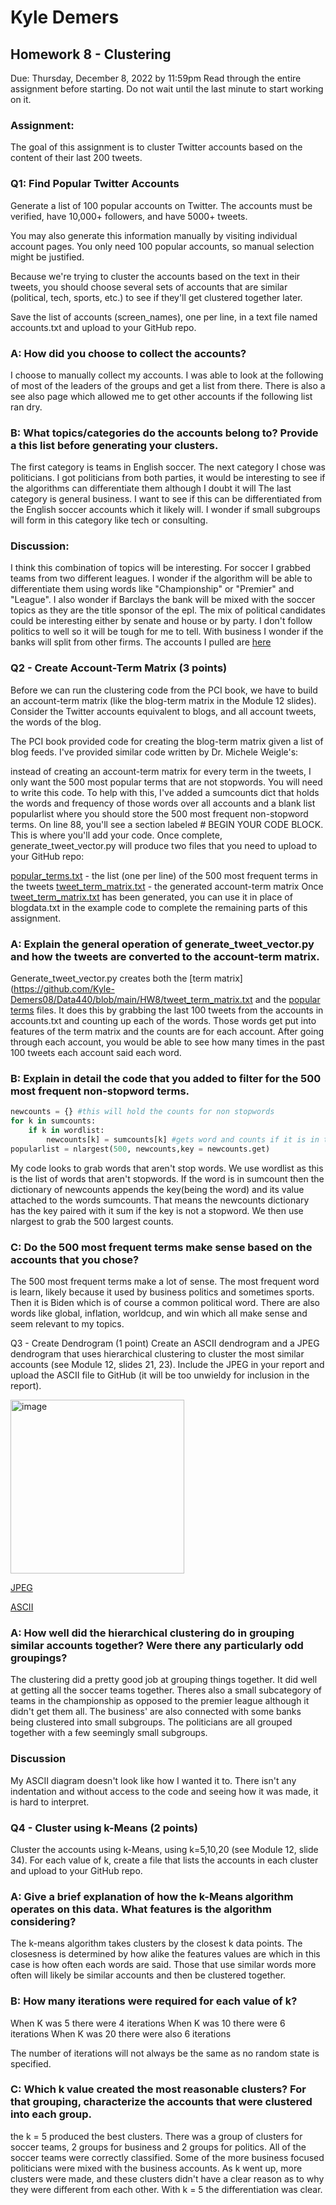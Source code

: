 # Kyle Demers
## Homework 8 - Clustering
Due: Thursday, December 8, 2022 by 11:59pm Read through the entire assignment before starting. Do not wait until the last minute to start working on it.

### Assignment:
The goal of this assignment is to cluster Twitter accounts based on the content of their last 200 tweets.

### Q1: Find Popular Twitter Accounts
Generate a list of 100 popular accounts on Twitter. The accounts must be verified, have 10,000+ followers, and have 5000+ tweets. 

You may also generate this information manually by visiting individual account pages. You only need 100 popular accounts, so manual selection might be justified.

Because we're trying to cluster the accounts based on the text in their tweets, you should choose several sets of accounts that are similar (political, tech, sports, etc.) to see if they'll get clustered together later.

Save the list of accounts (screen_names), one per line, in a text file named accounts.txt and upload to your GitHub repo.

### A: How did you choose to collect the accounts?

I choose to manually collect my accounts. I was able to look at the following of most of the leaders of the groups and get a list from there.
There is also a see also page which allowed me to get other accounts if the following list ran dry.

### B: What topics/categories do the accounts belong to? Provide a this list before generating your clusters.

The first category is teams in English soccer. 
The next category I chose was politicians. I got politicians from both parties, it would be interesting to see if the algorithms can differentiate them although I doubt it will
The last category is general business. I want to see if this can be differentiated from the English soccer accounts which it likely will. I wonder if small subgroups will form in this category like tech or consulting.

### Discussion:

I think this combination of topics will be interesting. For soccer I grabbed teams from two different leagues. I wonder if the algorithm will be able to differentiate them using words like "Championship" or "Premier" and "League". I also wonder if Barclays the bank will be mixed with the soccer topics as they are the title sponsor of the epl. The mix of political candidates could be interesting either by senate and house or by party. I don't follow politics to well so it will be tough for me to tell. With business I wonder if the banks will split from other firms.
The accounts I pulled are [here](https://github.com/Kyle-Demers08/Data440/blob/main/HW8/accounts.txt)

### Q2 - Create Account-Term Matrix (3 points)
Before we can run the clustering code from the PCI book, we have to build an account-term matrix (like the blog-term matrix in the Module 12 slides). Consider the Twitter accounts equivalent to blogs, and all account tweets, the words of the blog.

The PCI book provided code for creating the blog-term matrix given a list of blog feeds. I've provided similar code written by Dr. Michele Weigle's:

instead of creating an account-term matrix for every term in the tweets, I only want the 500 most popular terms that are not stopwords. You will need to write this code. To help with this, I've added a sumcounts dict that holds the words and frequency of those words over all accounts and a blank list popularlist where you should store the 500 most frequent non-stopword terms. On line 88, you'll see a section labeled # BEGIN YOUR CODE BLOCK. This is where you'll add your code.
Once complete, generate_tweet_vector.py will produce two files that you need to upload to your GitHub repo:

[popular_terms.txt](https://github.com/Kyle-Demers08/Data440/blob/main/HW8/popular_terms.txt) - the list (one per line) of the 500 most frequent terms in the tweets
[tweet_term_matrix.txt](https://github.com/Kyle-Demers08/Data440/blob/main/HW8/tweet_term_matrix.txt) - the generated account-term matrix
Once [tweet_term_matrix.txt](https://github.com/Kyle-Demers08/Data440/blob/main/HW8/tweet_term_matrix.txt) has been generated, you can use it in place of blogdata.txt in the example code to complete the remaining parts of this assignment.

### A: Explain the general operation of generate_tweet_vector.py and how the tweets are converted to the account-term matrix.

Generate_tweet_vector.py creates both the [term matrix](https://github.com/Kyle-Demers08/Data440/blob/main/HW8/tweet_term_matrix.txt and the [popular terms](https://github.com/Kyle-Demers08/Data440/blob/main/HW8/popular_terms.txt) files. It does this by grabbing the last 100 tweets from the accounts in accounts.txt and counting up each of the words. Those words get put into features of the term matrix and the counts are for each account. After going through each account, you would be able to see how many times in the past 100 tweets each account said each word. 

### B: Explain in detail the code that you added to filter for the 500 most frequent non-stopword terms.

```python
newcounts = {} #this will hold the counts for non stopwords
for k in sumcounts:
    if k in wordlist:
        newcounts[k] = sumcounts[k] #gets word and counts if it is in the wordlist, puts it into a new dictionary
popularlist = nlargest(500, newcounts,key = newcounts.get)
```

My code looks to grab words that aren't stop words. We use wordlist as this is the list of words that aren't stopwords. If the word is in sumcount then the dictionary of newcounts appends the key(being the word) and its value attached to the words sumcounts. That means the newcounts dictionary has the key paired with it sum if the key is not a stopword. We then use nlargest to grab the 500 largest counts.

### C: Do the 500 most frequent terms make sense based on the accounts that you chose?

The 500 most frequent terms make a lot of sense. The most frequent word is learn, likely because it used by business politics and sometimes sports. Then it is Biden which is of course a common political word. There are also words like global, inflation, worldcup, and win which all make sense and seem relevant to my topics. 

Q3 - Create Dendrogram (1 point)
Create an ASCII dendrogram and a JPEG dendrogram that uses hierarchical clustering to cluster the most similar accounts (see Module 12, slides 21, 23). Include the JPEG in your report and upload the ASCII file to GitHub (it will be too unwieldy for inclusion in the report).

<img width="278" alt="image" src="https://user-images.githubusercontent.com/112887807/206788661-b7cc7f84-2170-46f2-91f3-e4db1ff0b4fc.png">

[JPEG](https://github.com/Kyle-Demers08/Data440/blob/main/HW8/clusters.jpg)

[ASCII](https://github.com/Kyle-Demers08/Data440/blob/main/HW8/ascii2.txt)

### A: How well did the hierarchical clustering do in grouping similar accounts together? Were there any particularly odd groupings?

The clustering did a pretty good job at grouping things together. It did well at getting all the soccer teams together. Theres also a small subcategory of teams in the championship as opposed to the premier league although it didn't get them all. The business' are also connected with some banks being clustered into small subgroups. The politicians are all grouped together with a few seemingly small subgroups. 

### Discussion

My ASCII diagram doesn't look like how I wanted it to. There isn't any indentation and without access to the code and seeing how it was made, it is hard to interpret.

### Q4 - Cluster using k-Means (2 points)

Cluster the accounts using k-Means, using k=5,10,20 (see Module 12, slide 34). For each value of k, create a file that lists the accounts in each cluster and upload to your GitHub repo.

### A: Give a brief explanation of how the k-Means algorithm operates on this data. What features is the algorithm considering?

The k-means algorithm takes clusters by the closest k data points. The closesness is determined by how alike the features values are which in this case is how often each words are said. Those that use similar words more often will likely be similar accounts and then be clustered together.

### B: How many iterations were required for each value of k?

When K was 5 there were 4 iterations
When K was 10 there were 6 iterations
When K was 20 there were also 6 iterations

The number of iterations will not always be the same as no random state is specified. 

### C: Which k value created the most reasonable clusters? For that grouping, characterize the accounts that were clustered into each group.

the k = 5 produced the best clusters. There was a group of clusters for soccer teams, 2 groups for business and 2 groups for politics. All of the soccer teams were correctly classified. Some of the more business focused politicians were mixed with the business accounts. As k went up, more clusters were made, and these clusters didn't have a clear reason as to why they were different from each other. With k = 5 the differentiation was clear.
